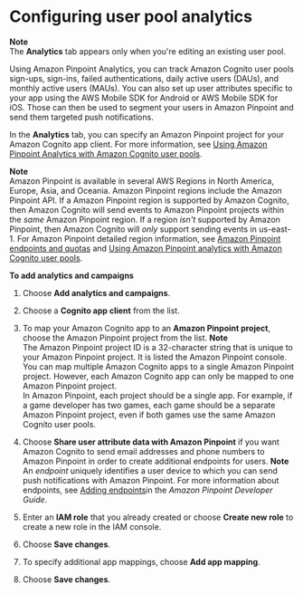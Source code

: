 # Configuring user pool analytics<a name="user-pool-settings-analytics"></a>

**Note**  
The **Analytics** tab appears only when you're editing an existing user pool\.

Using Amazon Pinpoint Analytics, you can track Amazon Cognito user pools sign\-ups, sign\-ins, failed authentications, daily active users \(DAUs\), and monthly active users \(MAUs\)\. You can also set up user attributes specific to your app using the AWS Mobile SDK for Android or AWS Mobile SDK for iOS\. Those can then be used to segment your users in Amazon Pinpoint and send them targeted push notifications\.

In the **Analytics** tab, you can specify an Amazon Pinpoint project for your Amazon Cognito app client\. For more information, see [Using Amazon Pinpoint Analytics with Amazon Cognito user pools](cognito-user-pools-pinpoint-integration.md)\.

**Note**  
 Amazon Pinpoint is available in several AWS Regions in North America, Europe, Asia, and Oceania\. Amazon Pinpoint regions include the Amazon Pinpoint API\. If a Amazon Pinpoint region is supported by Amazon Cognito, then Amazon Cognito will send events to Amazon Pinpoint projects within the *same* Amazon Pinpoint region\. If a region *isn't* supported by Amazon Pinpoint, then Amazon Cognito will *only* support sending events in us\-east\-1\. For Amazon Pinpoint detailed region information, see [Amazon Pinpoint endpoints and quotas](https://docs.aws.amazon.com/general/latest/gr/pinpoint.html) and [Using Amazon Pinpoint analytics with Amazon Cognito user pools](https://docs.aws.amazon.com/cognito/latest/developerguide/cognito-user-pools-pinpoint-integration.html)\. 

**To add analytics and campaigns**

1. Choose **Add analytics and campaigns**\.

1. Choose a **Cognito app client** from the list\.

1. To map your Amazon Cognito app to an **Amazon Pinpoint project**, choose the Amazon Pinpoint project from the list\.
**Note**  
The Amazon Pinpoint project ID is a 32\-character string that is unique to your Amazon Pinpoint project\. It is listed the Amazon Pinpoint console\.  
You can map multiple Amazon Cognito apps to a single Amazon Pinpoint project\. However, each Amazon Cognito app can only be mapped to one Amazon Pinpoint project\.  
In Amazon Pinpoint, each project should be a single app\. For example, if a game developer has two games, each game should be a separate Amazon Pinpoint project, even if both games use the same Amazon Cognito user pools\.

1. Choose **Share user attribute data with Amazon Pinpoint** if you want Amazon Cognito to send email addresses and phone numbers to Amazon Pinpoint in order to create additional endpoints for users\.
**Note**  
An *endpoint* uniquely identifies a user device to which you can send push notifications with Amazon Pinpoint\. For more information about endpoints, see [Adding endpoints](https://docs.aws.amazon.com/pinpoint/latest/developerguide/endpoints.html)in the *Amazon Pinpoint Developer Guide*\.

1. Enter an **IAM role** that you already created or choose **Create new role** to create a new role in the IAM console\.

1. Choose **Save changes**\.

1. To specify additional app mappings, choose **Add app mapping**\.

1. Choose **Save changes**\.